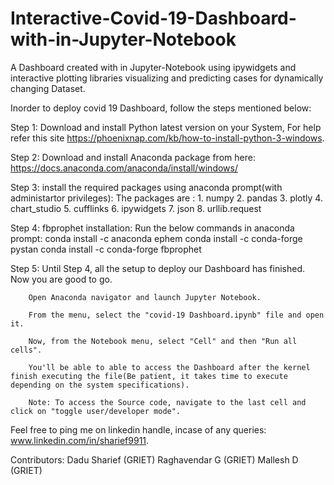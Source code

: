 # Interactive-Covid-19-Dashboard-with-in-Jupyter-Notebook
A Dashboard created with in Jupyter-Notebook using ipywidgets and interactive plotting libraries visualizing and predicting cases for dynamically changing Dataset.

Inorder to deploy covid 19 Dashboard, follow the steps mentioned below:

Step 1: Download and install Python latest version on your System,
		For help refer this site https://phoenixnap.com/kb/how-to-install-python-3-windows.

Step 2: Download and install Anaconda package from here:
		https://docs.anaconda.com/anaconda/install/windows/

Step 3: install the required packages using anaconda prompt(with administartor privileges):
		The packages are :
		1. numpy
		2. pandas
		3. plotly
		4. chart_studio
		5. cufflinks
		6. ipywidgets
		7. json
		8. urllib.request

Step 4: fbprophet installation:
		Run the below commands in anaconda prompt:
			conda install -c anaconda ephem
			conda install -c conda-forge pystan
			conda install -c conda-forge fbprophet

Step 5: Until Step 4, all the setup to deploy our Dashboard
		has finished. Now you are good to go.

		Open Anaconda navigator and launch Jupyter Notebook.

		From the menu, select the "covid-19 Dashboard.ipynb" file and open it.

		Now, from the Notebook menu, select "Cell" and then "Run all cells".

		You'll be able to able to access the Dashboard after the kernel finish executing the file(Be patient, it takes time to execute depending on the system specifications).

		Note: To access the Source code, navigate to the last cell and click on "toggle user/developer mode".

Feel free to ping me on linkedin handle, incase of any queries: www.linkedin.com/in/sharief9911.

Contributors:
Dadu Sharief (GRIET)
Raghavendar G (GRIET)
Mallesh D (GRIET)
